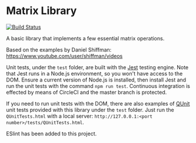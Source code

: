 # Matrix Library
[![Build Status](https://circleci.com/gh/Carla-de-Beer/JavaScript.png?&style=shield&circle-token=:circle-token)](https://circleci.com/gh/Carla-de-Beer/JavaScript)

A basic library that implements a few essential matrix operations.

Based on the examples by Daniel Shiffman:
https://www.youtube.com/user/shiffman/videos

Unit tests, under the `test` folder, are built with the [Jest](https://facebook.github.io/jest/) testing engine. Note that Jest runs in a Node.js environment, so you won't have access to the DOM. Ensure a current version of Node.js is installed, then install Jest and run the unit tests with the command `npm run test`. Continuous integration is effected by means of CircleCI and the master branch is protected.

If you need to run unit tests with the DOM, there are also examples of [QUnit](https://qunitjs.com) unit tests provided with this library under the `test` folder. Just run the `QUnitTests.html` with a local server: `http://127.0.0.1:<port number>/tests/QUnitTests.html`.

ESlint has been added to this project.
